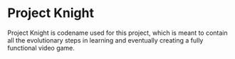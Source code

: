 **Project Knight**
==============

Project Knight is codename used for this project, which is meant to contain all the evolutionary steps in learning and eventually creating a fully functional video game.